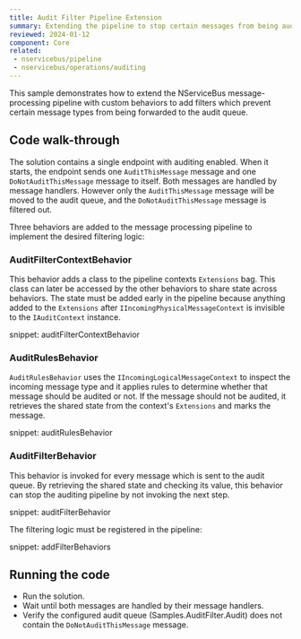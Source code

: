 ```yaml
---
title: Audit Filter Pipeline Extension
summary: Extending the pipeline to stop certain messages from being audited
reviewed: 2024-01-12
component: Core
related:
 - nservicebus/pipeline
 - nservicebus/operations/auditing
---
```



This sample demonstrates how to extend the NServiceBus message-processing pipeline with custom behaviors to add filters which prevent certain message types from being forwarded to the audit queue.

## Code walk-through

The solution contains a single endpoint with auditing enabled. When it starts, the endpoint sends one `AuditThisMessage` message and one `DoNotAuditThisMessage` message to itself. Both messages are handled by message handlers. However only the `AuditThisMessage` message will be moved to the audit queue, and the `DoNotAuditThisMessage` message is filtered out.

Three behaviors are added to the message processing pipeline to implement the desired filtering logic:

### AuditFilterContextBehavior

This behavior adds a class to the pipeline contexts `Extensions` bag. This class can later be accessed by the other behaviors to share state across behaviors. The state must be added early in the pipeline because anything added to the `Extensions` after `IIncomingPhysicalMessageContext` is invisible to the `IAuditContext` instance.

snippet: auditFilterContextBehavior

### AuditRulesBehavior

`AuditRulesBehavior` uses the `IIncomingLogicalMessageContext` to inspect the incoming message type and it applies rules to determine whether that message should be audited or not. If the message should not be audited, it retrieves the shared state from the context's `Extensions` and marks the message.

snippet: auditRulesBehavior

### AuditFilterBehavior

This behavior is invoked for every message which is sent to the audit queue. By retrieving the shared state and checking its value, this behavior can stop the auditing pipeline by not invoking the next step.

snippet: auditFilterBehavior

The filtering logic must be registered in the pipeline:

snippet: addFilterBehaviors

## Running the code

* Run the solution.
* Wait until both messages are handled by their message handlers.
* Verify the configured audit queue (Samples.AuditFilter.Audit) does not contain the `DoNotAuditThisMessage` message.
